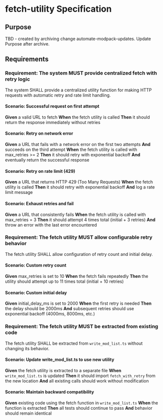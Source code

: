 # fetch-utility Specification

## Purpose
TBD - created by archiving change automate-modpack-updates. Update Purpose after archive.
## Requirements
### Requirement: The system MUST provide centralized fetch with retry logic

The system SHALL provide a centralized utility function for making HTTP requests with automatic retry and rate limit handling.

#### Scenario: Successful request on first attempt

**Given** a valid URL to fetch
**When** the fetch utility is called
**Then** it should return the response immediately without retries

#### Scenario: Retry on network error

**Given** a URL that fails with a network error on the first two attempts
**And** succeeds on the third attempt
**When** the fetch utility is called with max_retries >= 2
**Then** it should retry with exponential backoff
**And** eventually return the successful response

#### Scenario: Retry on rate limit (429)

**Given** a URL that returns HTTP 429 (Too Many Requests)
**When** the fetch utility is called
**Then** it should retry with exponential backoff
**And** log a rate limit message

#### Scenario: Exhaust retries and fail

**Given** a URL that consistently fails
**When** the fetch utility is called with max_retries = 3
**Then** it should attempt 4 times total (initial + 3 retries)
**And** throw an error with the last error encountered

### Requirement: The fetch utility MUST allow configurable retry behavior

The fetch utility SHALL allow configuration of retry count and initial delay.

#### Scenario: Custom retry count

**Given** max_retries is set to 10
**When** the fetch fails repeatedly
**Then** the utility should attempt up to 11 times total (initial + 10 retries)

#### Scenario: Custom initial delay

**Given** initial_delay_ms is set to 2000
**When** the first retry is needed
**Then** the delay should be 2000ms
**And** subsequent retries should use exponential backoff (4000ms, 8000ms, etc.)

### Requirement: The fetch utility MUST be extracted from existing code

The fetch utility SHALL be extracted from `write_mod_list.ts` without changing its behavior.

#### Scenario: Update write_mod_list.ts to use new utility

**Given** the fetch utility is extracted to a separate file
**When** `write_mod_list.ts` is updated
**Then** it should import `fetch_with_retry` from the new location
**And** all existing calls should work without modification

#### Scenario: Maintain backward compatibility

**Given** existing code using the fetch function in `write_mod_list.ts`
**When** the function is extracted
**Then** all tests should continue to pass
**And** behavior should remain identical

